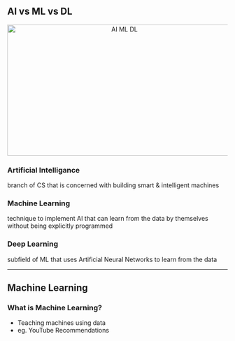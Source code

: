 
## AI vs ML vs DL

<p align="center">
  <img src="https://github.com/aditya423/suspicious_activity_detection/blob/main/temp/AI_ML_DL.png" height="300" width="520" alt="AI ML DL" />
</p>

### Artificial Intelligance
branch of CS that is concerned with building smart & intelligent machines

### Machine Learning
technique to implement AI that can learn from the data by themselves without being explicitly programmed

### Deep Learning
subfield of ML that uses Artificial Neural Networks to learn from the data

<hr>

## Machine Learning

### What is Machine Learning? 
* Teaching machines using data 
* eg. YouTube Recommendations
